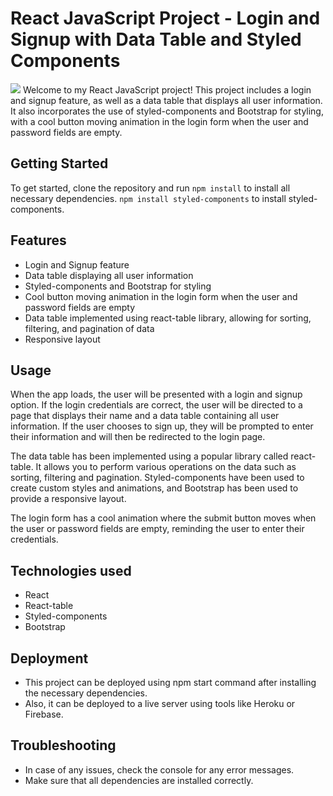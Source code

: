 # React JavaScript Project - Login and Signup with Data Table and Styled Components
<img src="https://cdn.discordapp.com/attachments/1024086321616134186/1065206116407070771/Desktop_2023.01.17_-_13.04.07.02.gif" />
Welcome to my React JavaScript project! This project includes a login and signup feature, as well as a data table that displays all user information. It also incorporates the use of styled-components and Bootstrap for styling, with a cool button moving animation in the login form when the user and password fields are empty.

## Getting Started

To get started, clone the repository and run `npm install` to install all necessary dependencies.
`npm install styled-components` to install styled-components.

## Features
- Login and Signup feature
- Data table displaying all user information
- Styled-components and Bootstrap for styling
- Cool button moving animation in the login form when the user and password fields are empty
- Data table implemented using react-table library, allowing for sorting, filtering, and pagination of data
- Responsive layout

## Usage

When the app loads, the user will be presented with a login and signup option. If the login credentials are correct, the user will be directed to a page that displays their name and a data table containing all user information. If the user chooses to sign up, they will be prompted to enter their information and will then be redirected to the login page.

The data table has been implemented using a popular library called react-table. It allows you to perform various operations on the data such as sorting, filtering and pagination. Styled-components have been used to create custom styles and animations, and Bootstrap has been used to provide a responsive layout.

The login form has a cool animation where the submit button moves when the user or password fields are empty, reminding the user to enter their credentials.

## Technologies used
- React
- React-table
- Styled-components
- Bootstrap

## Deployment
- This project can be deployed using npm start command after installing the necessary dependencies.
- Also, it can be deployed to a live server using tools like Heroku or Firebase.

## Troubleshooting
- In case of any issues, check the console for any error messages.
- Make sure that all dependencies are installed correctly.

